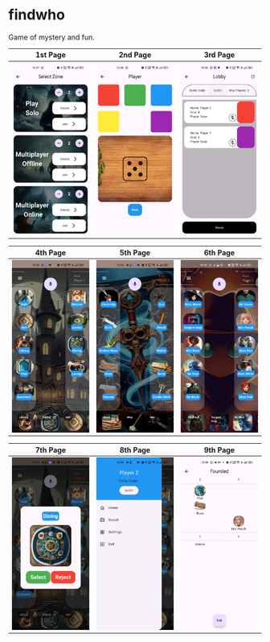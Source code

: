 # findwho
Game of mystery and fun.

|1st Page|2nd Page|3rd Page|
|:-------------------------:|:-------------------------:|:-------------------------:|
|<img src="https://raw.githubusercontent.com/ChinmayaGit/findwho/main/pics/pic%20(1).jpg" width=100% height=100%> |<img src="https://raw.githubusercontent.com/ChinmayaGit/findwho/main/pics/pic%20(2).jpg" width=100% height=100%>|<img src="https://raw.githubusercontent.com/ChinmayaGit/findwho/main/pics/pic%20(3).jpg" width=100% height=100%> | 

|4th Page|5th Page|6th Page|
|:-------------------------:|:-------------------------:|:-------------------------:|
|<img src="https://raw.githubusercontent.com/ChinmayaGit/findwho/main/pics/pic%20(4).jpg" width=100% height=100%> |<img src="https://raw.githubusercontent.com/ChinmayaGit/findwho/main/pics/pic%20(5).jpg" width=100% height=100%>|<img src="https://raw.githubusercontent.com/ChinmayaGit/findwho/main/pics/pic%20(9).jpg" width=100% height=100%> | 

|7th Page|8th Page|9th Page|
|:-------------------------:|:-------------------------:|:-------------------------:|
|<img src="https://raw.githubusercontent.com/ChinmayaGit/findwho/main/pics/pic%20(6).jpg" width=100% height=100%> |<img src="https://raw.githubusercontent.com/ChinmayaGit/findwho/main/pics/pic%20(7).jpg" width=100% height=100%>|<img src="https://raw.githubusercontent.com/ChinmayaGit/findwho/main/pics/pic%20(8).jpg" width=100% height=100%> |
